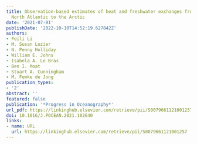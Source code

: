 ```yaml
---
title: Observation-based estimates of heat and freshwater exchanges from the subtropical
  North Atlantic to the Arctic
date: '2021-07-01'
publishDate: '2022-10-10T14:52:19.627842Z'
authors:
- Feili Li
- M. Susan Lozier
- N. Penny Holliday
- William E. Johns
- Isabela A. Le Bras
- Ben I. Moat
- Stuart A. Cunningham
- M. Femke de Jong
publication_types:
- '2'
abstract: ''
featured: false
publication: '*Progress in Oceanography*'
url_pdf: https://linkinghub.elsevier.com/retrieve/pii/S0079661121001257
doi: 10.1016/J.POCEAN.2021.102640
links:
- name: URL
  url: https://linkinghub.elsevier.com/retrieve/pii/S0079661121001257
---
```


